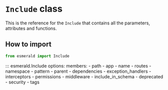 # **`Include`** class

This is the reference for the `Include` that contains all the parameters,
attributes and functions.

## How to import

```python
from esmerald import Include
```

::: esmerald.Include
    options:
        members:
            - path
            - app
            - name
            - routes
            - namespace
            - pattern
            - parent
            - dependencies
            - exception_handlers
            - interceptors
            - permissions
            - middleware
            - include_in_schema
            - deprecated
            - security
            - tags

